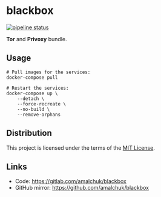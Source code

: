 blackbox
========
[![pipeline status][pipeline]][homepage]

**Tor** and **Privoxy** bundle.

Usage
-----
```shell
# Pull images for the services:
docker-compose pull

# Restart the services:
docker-compose up \
    --detach \
    --force-recreate \
    --no-build \
    --remove-orphans
```

Distribution
------------
This project is licensed under the terms of the [MIT License](LICENSE).

Links
-----
- Code: <https://gitlab.com/amalchuk/blackbox>
- GitHub mirror: <https://github.com/amalchuk/blackbox>

[homepage]: <https://gitlab.com/amalchuk/blackbox>
[pipeline]: <https://gitlab.com/amalchuk/blackbox/badges/master/pipeline.svg?style=flat-square>
